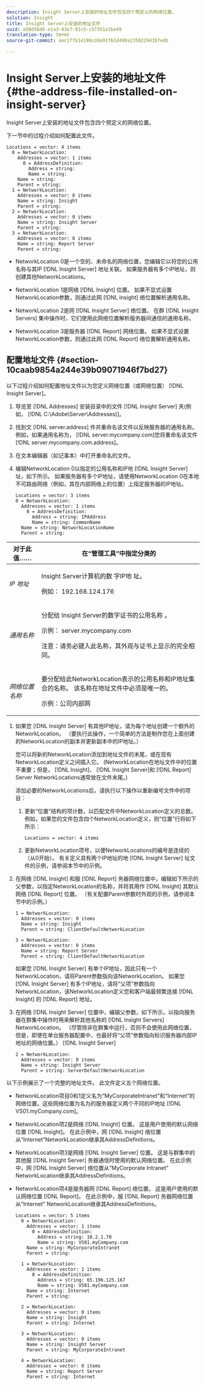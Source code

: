 ```yaml
---
description: Insight Server上安装的地址文件包含四个预定义的网络位置。
solution: Insight
title: Insight Server上安装的地址文件
uuid: a58d36d8-e1a3-43e7-91c5-c57351e1be49
translation-type: tm+mt
source-git-commit: aec1f7b14198cdde91f61d490a235022943bfedb

---
```



# Insight Server上安装的地址文件{#the-address-file-installed-on-insight-server}

Insight Server上安装的地址文件包含四个预定义的网络位置。

下一节中的过程介绍如何配置此文件。

```
Locations = vector: 4 items  
  0 = NetworkLocation:  
    Addresses = vector: 1 items 
      0 = AddressDefinition:  
        Address = string:  
        Name = string:  
    Name = string:  
    Parent = string:  
  1 = NetworkLocation:  
    Addresses = vector: 0 items 
    Name = string: Insight 
    Parent = string:  
  2 = NetworkLocation:  
    Addresses = vector: 0 items 
    Name = string: Insight Server 
    Parent = string: 
  3 = NetworkLocation:  
    Addresses = vector: 0 items 
    Name = string: Report Server 
    Parent = string:
```

* NetworkLocation 0是一个空的、未命名的网络位置，您编辑它以将您的公用名称与其IP [!DNL Insight Server] 地址关联。 如果服务器有多个IP地址，则创建其他NetworkLocations。
* NetworkLocation 1是网络 [!DNL Insight] 位置。 如果不显式设置NetworkLocation参数，则通过此网 [!DNL Insight] 络位置解析通用名称。

* NetworkLocation 2是网 [!DNL Insight Server] 络位置。 在群 [!DNL Insight Servers] 集中操作时，它们使用此网络位置解析服务器间通信的通用名称。

* NetworkLocation 3是服务器 [!DNL Report] 网络位置。 如果不显式设置NetworkLocation参数，则通过此网 [!DNL Report] 络位置解析通用名称。

## 配置地址文件 {#section-10caab9854a244e39b09071946f7bd27}

以下过程介绍如何配置地址文件以为您定义网络位置（或网络位置） [!DNL Insight Server]。

1. 导览至 [!DNL Addresses] 安装目录中的文件 [!DNL Insight Server] 夹(例如， [!DNL C:\Adobe\Server\Addresses)]。

1. 找到文 [!DNL server.address] 件并重命名该文件以反映服务器的通用名称。 例如，如果通用名称为， [!DNL server.mycompany.com]您将重命名该文件 [!DNL server.mycompany.com.address]。

1. 在文本编辑器（如记事本）中打开重命名的文件。
1. 编辑NetworkLocation 0以指定的公用名称和IP地 [!DNL Insight Server] 址，如下所示。 如果服务器有多个IP地址，请使用NetworkLocation 0在本地不可路由网络（例如，其在内部网络上的位置）上指定服务器的IP地址。

   ```
   Locations = vector: 3 items 
   0 = NetworkLocation: 
     Addresses = vector: 1 items 
       0 = AddressDefinition: 
         Address = string: IPAddress 
         Name = string: CommonName 
     Name = string: NetworkLocationName 
     Parent = string: 
   ```

<table id="table_02C2A1630CCD40C4A51B314C3CB683F1"> 
 <thead> 
  <tr> 
   <th colname="col1" class="entry"> 对于此值…… </th> 
   <th colname="col2" class="entry"> 在“管理工具”中指定分类的 </th> 
  </tr> 
 </thead>
 <tbody> 
  <tr> 
   <td colname="col1"> <i>IP 地址</i> </td> 
   <td colname="col2"> <p>Insight Server计算机的数 <span class="keyword"> 字IP地 </span> 址。 </p> <p>例如： 192.168.124.176 </p> </td> 
  </tr> 
  <tr> 
   <td colname="col1"> <i>通用名称 </i> </td> 
   <td colname="col2"> <p>分配给 <span class="keyword"> Insight Server的数字证书的公用名称 </span>。 </p> <p>示例： <span class="filepath"> server.mycompany.com </span></p> <p>注意：请务必键入此名称，其外观与证书上显示的完全相同。 </p> </td> 
  </tr> 
  <tr> 
   <td colname="col1"> <i>网络位置名称 </i> </td> 
   <td colname="col2"> <p>要分配给此NetworkLocation表示的公用名称和IP地址集合的名称。 该名称在地址文件中必须是唯一的。 </p> <p>示例：公司内部网 </p> </td> 
  </tr> 
 </tbody> 
</table>

1. 如果您 [!DNL Insight Server] 有其他IP地址，请为每个地址创建一个额外的NetworkLocation。 （要执行此操作，一个简单的方法是制作您在上面创建的NetworkLocation的副本并更新副本中的IP地址。）

   您可以将新的NetworkLocation添加到地址文件的末尾，或在现有NetworkLocation定义之间插入它。 (NetworkLocation在地址文件中的位置不重要；但是， [!DNL Insight]、 [!DNL Insight Server]和 [!DNL Report] Server NetworkLocations通常放在文件末尾。)

   添加必要的NetworkLocations后，请执行以下操作以重新编号文件中的项目：

   1. 更新“位置”结构的项计数，以匹配文件中NetworkLocation定义的总数。 例如，如果您的文件包含四个NetworkLocation定义，则“位置”行将如下所示：

      ```
      Locations = vector: 4 items
      ```

   1. 更新NetworkLocation项号，以便NetworkLocations的编号是连续的（从0开始）。
   有关定义具有两个IP地址的地 [!DNL Insight Server] 址文件的示例，请参阅本节中的示例。

1. 在网络 [!DNL Insight] 和服 [!DNL Report] 务器网络位置中，编辑如下所示的父参数，以指定NetworkLocation的名称，并将其用作 [!DNL Insight] 其默认网络 [!DNL Report] 位置。 （有关配置Parent参数时外观的示例，请参阅本节中的示例。）

   ```
   1 = NetworkLocation:  
     Addresses = vector: 0 items 
     Name = string: Insight 
     Parent = string: ClientDefaultNetworkLocation 
   
   3 = NetworkLocation:  
     Addresses = vector: 0 items 
     Name = string: Report Server 
     Parent = string: ClientDefaultNetworkLocation
   ```

   如果您 [!DNL Insight Server] 有单个IP地址，因此只有一个NetworkLocation，请将Parent参数指向该NetworkLocation。 如果您 [!DNL Insight Server] 有多个IP地址，请将“父项”参数指向NetworkLocation，该NetworkLocation定义您和客户端最频繁连接 [!DNL Insight] 的 [!DNL Report] 地址。

1. 在网络 [!DNL Insight Server] 位置中，编辑父参数，如下所示，以指向服务器在群集中操作时用来解析其他名称的 [!DNL Insight Servers] NetworkLocation。 （尽管除非在群集中运行，否则不会使用此网络位置，但是，即使在单台服务器配置中，也最好将“父项”参数指向标识服务器内部IP地址的网络位置。） [!DNL Insight Server]

   ```
   2 = NetworkLocation:  
     Addresses = vector: 0 items 
     Name = string: Insight Server 
     Parent = string: ServerDefaultNetworkLocation
   ```

以下示例展示了一个完整的地址文件。 此文件定义五个网络位置。

* NetworkLocation项目0和1定义名为“MyCorporateIntranet”和“Internet”的网络位置。这些网络位置为名为的服务器定义两个不同的IP地址 [!DNL VS01.myCompany.com]。
* NetworkLocation项2是网络 [!DNL Insight] 位置。 这是用户使用的默认网络位置 [!DNL Insight]。 在此示例中，网 [!DNL Insight] 络位置从“Internet”NetworkLocation继承其AddressDefinitions。

* NetworkLocation项3是网络 [!DNL Insight Server] 位置。 这是与群集中的其他服 [!DNL Insight Server] 务器通信时使用的默认网络位置。 在此示例中，网 [!DNL Insight Server] 络位置从“MyCorporate Intranet” NetworkLocation继承其AddressDefinitions。

* NetworkLocation项4是服务器网 [!DNL Report] 络位置。 这是用户使用的默认网络位置 [!DNL Report]。 在此示例中，服 [!DNL Report] 务器网络位置从“Internet” NetworkLocation继承其AddressDefinitions。

   ```
   Locations = vector: 5 items 
     0 = NetworkLocation:  
       Addresses = vector: 1 items 
         0 = AddressDefinition:  
           Address = string: 10.2.1.70 
           Name = string: VS01.myCompany.com 
       Name = string: MyCorporateIntranet 
       Parent = string:  
   
     1 = NetworkLocation:  
       Addresses = vector: 1 items 
         0 = AddressDefinition:  
           Address = string: 65.196.125.167 
           Name = string: VS01.myCompany.com 
       Name = string: Internet 
       Parent = string: 
   
     2 = NetworkLocation:  
       Addresses = vector: 0 items 
       Name = string: Insight 
       Parent = string: Internet 
   
     3 = NetworkLocation:  
       Addresses = vector: 0 items 
       Name = string: Insight Server 
       Parent = string: MyCorporateIntranet 
   
     4 = NetworkLocation:  
       Addresses = vector: 0 items 
       Name = string: Report Server 
       Parent = string: Internet
   ```

